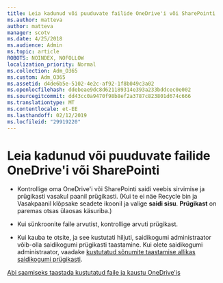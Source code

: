 ```yaml
---
title: Leia kadunud või puuduvate failide OneDrive'i või SharePointi
ms.author: matteva
author: matteva
manager: scotv
ms.date: 4/25/2018
ms.audience: Admin
ms.topic: article
ROBOTS: NOINDEX, NOFOLLOW
localization_priority: Normal
ms.collection: Adm_O365
ms.custom: Adm_O365
ms.assetid: d4de6b5e-5102-4e2c-af92-1f8b049c3a02
ms.openlocfilehash: ddebeae9dc8d621189314e393a233bddcec0e002
ms.sourcegitcommit: dd43cc0a9470f98b8ef2a3787c823801d674c666
ms.translationtype: MT
ms.contentlocale: et-EE
ms.lasthandoff: 02/12/2019
ms.locfileid: "29919220"
---
```

# <a name="find-lost-or-missing-files-in-onedrive-or-sharepoint"></a>Leia kadunud või puuduvate failide OneDrive'i või SharePointi

- Kontrollige oma OneDrive'i või SharePointi saidi veebis sirvimise ja prügikasti vasakul paanil prügikasti. (Kui te ei näe Recycle bin ja Vasakpaanil klõpsake seadete ikoonil ja valige **saidi sisu**. **Prügikast** on paremas otsas ülaosas käsuriba.) 
    
- Kui sünkroonite faile arvutist, kontrollige arvuti prügikast. 
    
- Kui kauba te otsite, ja see kustutati hiljuti, saidikogumi administraator võib-olla saidikogumi prügikasti taastamine. Kui olete saidikogumi administraator, vaadake [kustutatud sõnumite taastamise allikas saidikogumi prügikasti](https://go.microsoft.com/fwlink/?linkid=866439).
    
[Abi saamiseks taastada kustutatud faile ja kaustu OneDrive'is](https://go.microsoft.com/fwlink/?linkid=872872)
  

